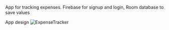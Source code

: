 App for tracking expenses. Firebase for signup and login, Room database to save values

App design
![ExpenseTracker](https://github.com/user-attachments/assets/348771e6-ed5f-47f4-80b9-e7e840404cab)
